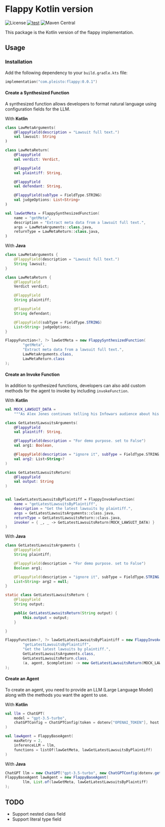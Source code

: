 # Flappy Kotlin version

![License](https://img.shields.io/github/license/pleisto/flappy)
[![test](https://github.com/pleisto/flappy/actions/workflows/gradle.yml/badge.svg)](https://github.com/pleisto/flappy/actions/workflows/gradle.yml)
![Maven Central](https://img.shields.io/maven-central/v/com.pleisto/flappy)

This package is the Kotlin version of the flappy implementation.

## Usage

### Installation

Add the following dependency to your `build.gradle.kts` file:

```kotlin
implementation("com.pleisto:flappy:0.0.1")
```

#### Create a Synthesized Function

A synthesized function allows developers to format natural language using configuration fields for the LLM.

With **Kotlin**

```kotlin
class LawMetaArguments(
    @FlappyField(description = "Lawsuit full text.")
    val lawsuit: String
)

class LawMetaReturn(
    @FlappyField
    val verdict: Verdict,

    @FlappyField
    val plaintiff: String,

    @FlappyField
    val defendant: String,

    @FlappyField(subType = FieldType.STRING)
    val judgeOptions: List<String>
)

val lawGetMeta = FlappySynthesizedFunction(
    name = "getMeta",
    description = "Extract meta data from a lawsuit full text.",
    args = LawMetaArguments::class.java,
    returnType = LawMetaReturn::class.java,
)
```

With **Java**

```java
class LawMetaArguments {
    @FlappyField(description = "Lawsuit full text.")
    String lawsuit;
}

class LawMetaReturn {
    @FlappyField
    Verdict verdict;

    @FlappyField
    String plaintiff;

    @FlappyField
    String defendant;

    @FlappyField(subType = FieldType.STRING)
    List<String> judgeOptions;
}

FlappyFunction<?, ?> lawGetMeta = new FlappySynthesizedFunction(
        "getMeta",
        "Extract meta data from a lawsuit full text.",
        LawMetaArguments.class,
        LawMetaReturn.class
);
```

#### Create an Invoke Function

In addition to synthesized functions, developers can also add custom methods for the agent to invoke by including `invokeFunction`.

With **Kotlin**

```kotlin
val MOCK_LAWSUIT_DATA =
    """As Alex Jones continues telling his Infowars audience about his money problems and pleads for them to buy his products, his own documents show life is not all that bad — his net worth is around $14 million and his personal spending topped $93,000 in July alone, including thousands of dollars on meals and entertainment. The conspiracy theorist and his lawyers file monthly financial reports in his personal bankruptcy case, and the latest one has struck a nerve with the families of victims of Sandy Hook Elementary School shooting. They're still seeking the $1.5 billion they won last year in lawsuits against Jones and his media company for repeatedly calling the 2012 massacre a hoax on his shows. “It is disturbing that Alex Jones continues to spend money on excessive household expenditures and his extravagant lifestyle when that money rightfully belongs to the families he spent years tormenting,” said Christopher Mattei, a Connecticut lawyer for the families. “The families are increasingly concerned and will continue to contest these matters in court.” In an Aug. 29 court filing, lawyers for the families said that if Jones doesn’t reduce his personal expenses to a “reasonable” level, they will ask the bankruptcy judge to bar him from “further waste of estate assets,” appoint a trustee to oversee his spending, or dismiss the bankruptcy case. On his Infowars show Tuesday, Jones said he’s not doing anything wrong."""

class GetLatestLawsuitsArguments(
    @FlappyField
    val plaintiff: String,

    @FlappyField(description = "For demo purpose. set to False")
    val arg1: Boolean,

    @FlappyField(description = "ignore it", subType = FieldType.STRING, optional = true)
    val arg2: List<String>?
)

class GetLatestLawsuitsReturn(
    @FlappyField
    val output: String
)


val lawGetLatestLawsuitsByPlaintiff = FlappyInvokeFunction(
    name = "getLatestLawsuitsByPlaintiff",
    description = "Get the latest lawsuits by plaintiff.",
    args = GetLatestLawsuitsArguments::class.java,
    returnType = GetLatestLawsuitsReturn::class.java,
    invoker = { _, _ -> GetLatestLawsuitsReturn(MOCK_LAWSUIT_DATA) }
)
```

With **Java**

```java
class GetLatestLawsuitsArguments {
    @FlappyField
    String plaintiff;

    @FlappyField(description = "For demo purpose. set to False")
    Boolean arg1;

    @FlappyField(description = "ignore it", subType = FieldType.STRING, optional = true)
    List<String> arg2 = null;
}

static class GetLatestLawsuitsReturn {
    @FlappyField
    String output;

    public GetLatestLawsuitsReturn(String output) {
        this.output = output;
    }

}

FlappyFunction<?, ?> lawGetLatestLawsuitsByPlaintiff = new FlappyInvokeFunction(
        "getLatestLawsuitsByPlaintiff",
        "Get the latest lawsuits by plaintiff.",
        GetLatestLawsuitsArguments.class,
        GetLatestLawsuitsReturn.class,
        (a, agent, $completion) -> new GetLatestLawsuitsReturn(MOCK_LAWSUIT_DATA)
);
```

#### Create an Agent

To create an agent, you need to provide an LLM (Large Language Model) along with the methods you want the agent to use.

With **Kotlin**

```kotlin
val llm = ChatGPT(
    model = "gpt-3.5-turbo",
    chatGPTConfig = ChatGPTConfig(token = dotenv["OPENAI_TOKEN"], host = dotenv["OPENAI_API_BASE"])
)

val lawAgent = FlappyBaseAgent(
    maxRetry = 2,
    inferenceLLM = llm,
    functions = listOf(lawGetMeta, lawGetLatestLawsuitsByPlaintiff)
)
```

With **Java**

```java
ChatGPT llm = new ChatGPT("gpt-3.5-turbo", new ChatGPTConfig(dotenv.get("OPENAI_TOKEN"), dotenv.get("OPENAI_API_BASE")));
FlappyBaseAgent lawAgent = new FlappyBaseAgent(
        llm, List.of(lawGetMeta, lawGetLatestLawsuitsByPlaintiff)
);
```

## TODO

* Support nested class field
* Support literal type field
